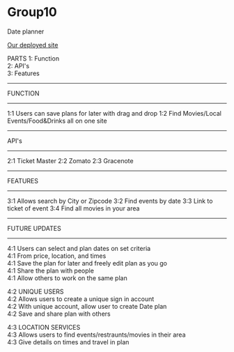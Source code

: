 # Group10

Date planner

<a href="https://scottjr101.github.io/Night-Life-Planner-App/">Our deployed site</a>

PARTS
1: Function  
2: API's  
3: Features  

*************************
FUNCTION
*************************

1:1 Users can save plans for later with drag and drop
1:2 Find Movies/Local Events/Food&Drinks all on one site


*************************
API's
*************************
2:1  Ticket Master 
2:2  Zomato
2:3  Gracenote


**************************
FEATURES
**************************
3:1 Allows search by City or Zipcode
3:2 Find events by date
3:3 Link to ticket of event
3:4 Find all movies in your area

***********************
FUTURE UPDATES
***********************
4:1 Users can select and plan dates on set criteria  
4:1 From price, location, and times  
4:1 Save the plan for later and freely edit plan as you go  
4:1 Share the plan with people   
4:1 Allow others to work on the same plan 

4:2  UNIQUE USERS   
4:2  Allows users to create a unique sign in account  
4:2  With unique account, allow user to create Date plan  
4:2  Save and share plan with others  

4:3  LOCATION SERVICES  
4:3  Allows users to find events/restraunts/movies in their area  
4:3  Give details on times and travel in plan 